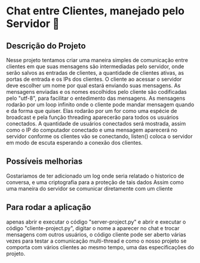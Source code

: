 # Chat entre Clientes, manejado pelo Servidor 🔔

## Descrição do Projeto
Nesse projeto tentamos criar uma maneira simples de comunicação entre clientes em que suas mensagens são intermediadas pelo servidor, onde serão salvos as entradas de clientes, a quantidade de clientes ativas, as portas de entrada e os IPs dos clientes.
O cliente ao acessar o servidor deve escolher um nome por qual estará enviando suas mensagens.
As mensagens enviadas e os nomes escolhidos pelo cliente são codificadas pelo "utf-8", para facilitar o entedimento das mensagens.
As mensagens rodarão por um loop infinito onde o cliente pode mandar mensagem quando e da forma que quiser.
Elas rodarão por um for como uma espécie de broadcast e pela função threading aparecerão para todos os usuários conectados.
A quantidade de usuários conectados será mostrada, assim como o IP do computador conectado e uma mensagem aparecerá no servidor conforme os clientes vão se conectando, listen() coloca o servidor em modo de escuta esperando a conexão dos clientes.

## Possíveis melhorias
Gostariamos de ter adicionado um log onde seria relatado o historico de conversa, e uma criptografia para a proteção de tais dados
Assim como uma maneira do servidor se comunicar diretamente com um cliente

## Para rodar a aplicação
apenas abrir e executar o código "server-project.py" e abrir e executar o código "cliente-project.py", digitar o nome a aparecer no chat e trocar mensagens com outros usuários, o código cliente pode ser aberto várias vezes para testar a comunicação multi-thread e como o nosso projeto se comporta com vários clientes ao mesmo tempo, uma das especificações do projeto.
